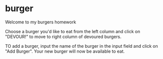 # burger

Welcome to my burgers homework

Choose a burger you'd like to eat from the left column and click on "DEVOUR!" to move to right column of devoured burgers.

TO add a burger, input the name of the burger in the input field and click on "Add Burger". Your new burger will now be available to eat.